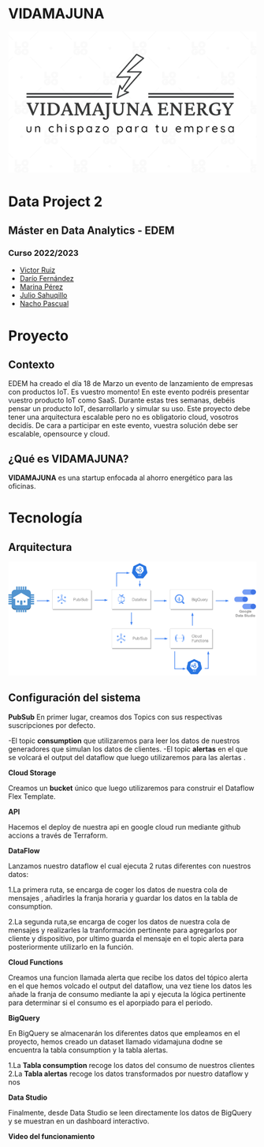 # VIDAMAJUNA

![LOGO](./00_tmp/Imagenes/logo_vidamajuna.png)

# Data Project 2
## Máster en Data Analytics - EDEM
### Curso 2022/2023

- [Victor Ruiz](https://www.linkedin.com/in/vruizext/)
- [Darío Fernández](https://www.linkedin.com/in/dar%C3%ADo-fern%C3%A1ndez-fern%C3%A1ndez/)
- [Marina Pérez](https://www.linkedin.com/in/marinaperezbarber/)
- [Julio Sahuqillo](https://www.linkedin.com/in/juliosahuquillohuerta/)
- [Nacho Pascual](https://www.linkedin.com/in/nacho-pascual/)

# Proyecto
## Contexto
EDEM ha creado el día 18 de Marzo un evento de lanzamiento de empresas con productos IoT. Es vuestro momento! En este evento podréis presentar vuestro producto IoT como SaaS. Durante estas tres semanas, debéis pensar un producto IoT, desarrollarlo y simular su uso. Este proyecto debe tener una arquitectura escalable pero no es obligatorio cloud, vosotros decidís. De cara a participar en este evento, vuestra solución debe ser escalable, opensource y cloud.

## ¿Qué es VIDAMAJUNA?

**VIDAMAJUNA** es una startup enfocada al ahorro energético para las oficinas.
 

# Tecnología
## Arquitectura

![ARQUITECTURA](./00_tmp/Imagenes/arquitectura.png)


## Configuración del sistema

**PubSub**
En primer lugar, creamos dos Topics con sus respectivas suscripciones por defecto. 

-El topic **consumption** que utilizaremos para leer los datos de nuestros generadores que simulan los datos de clientes.
-El topic **alertas** en el que se volcará el output del dataflow que luego utilizaremos para las alertas .

**Cloud Storage**

Creamos un **bucket** único que luego utilizaremos para construir el Dataflow Flex Template.

**API**
 
 Hacemos el deploy de nuestra api en google cloud run mediante github accions a través de Terraform.

**DataFlow**

Lanzamos nuestro dataflow el cual ejecuta 2 rutas diferentes con nuestros datos:

1.La primera ruta, se encarga de coger los datos de nuestra cola de mensajes , añadirles la franja horaria y guardar los datos en la tabla de consumption.

2.La segunda ruta,se encarga de coger los datos de nuestra cola de mensajes y realizarles la tranformación pertinente para agregarlos por cliente y dispositivo, por ultimo guarda el mensaje en el topic alerta para posteriormente utilizarlo en la función.




**Cloud Functions**

Creamos una funcion llamada alerta que recibe los datos del tópico alerta en el que hemos volcado el output del dataflow, una vez tiene los datos les añade la franja de consumo mediante la api y ejecuta la lógica pertinente para determinar si el consumo es el aporpiado para el periodo.


**BigQuery**

En BigQuery se almacenarán los diferentes datos que empleamos en el proyecto, hemos creado un dataset llamado vidamajuna dodne se encuentra la tabla consumption y la tabla alertas.

1.La **Tabla consumption** recoge los datos del consumo de nuestros clientes
2.La **Tabla alertas**  recoge los datos transformados por nuestro dataflow y nos 


**Data Studio**

Finalmente, desde Data Studio se leen directamente los datos de BigQuery y se muestran en un dashboard interactivo.


**Video del funcionamiento**
